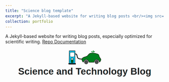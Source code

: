 ```yaml
---
title: "Science blog template"
excerpt: "A Jekyll-based website for writing blog posts <br/><img src='/images/science_blog.png'>"
collection: portfolio
---
```

A Jekyll-based website for writing blog posts, especially optimized for scientific writing.
<a class="btn" href="https://github.com/pranjaldhole/science-blog-template/" target="_blank" title="repo"><i class="fab fa-fw fa-github" aria-hidden="true"></i> Repo </a>
<a class="btn" href="https://pranjaldhole.github.io/science-blog-template/" target="_blank" title="Documentation"> Documentation </a>

![Science blog template](/images/science_blog.png)
